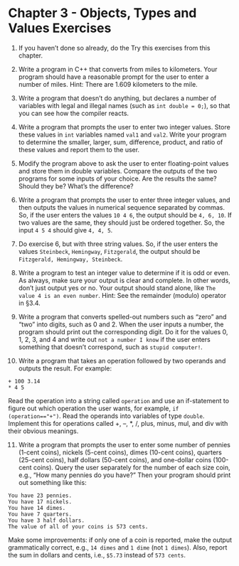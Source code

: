 # Chapter 3 - Objects, Types and Values Exercises

1. If you haven’t done so already, do the Try this exercises from this chapter.

2. Write a program in C++ that converts from miles to kilometers. 
Your program should have a reasonable prompt for the user to enter a number of miles. 
Hint: There are 1.609 kilometers to the mile.

3. Write a program that doesn’t do anything, but declares a number of variables with legal and illegal names 
(such as `int double = 0;`), so that you can see how the compiler reacts.

4. Write a program that prompts the user to enter two integer values. 
Store these values in `int` variables named `val1` and `val2`. Write your program to determine the smaller, 
larger, sum, difference, product, and ratio of these values and report them to the user.

5. Modify the program above to ask the user to enter floating-point values and store them in double variables. 
Compare the outputs of the two programs for some inputs of your choice. Are the results the same? Should they be? 
What’s the difference?

6. Write a program that prompts the user to enter three integer values, 
and then outputs the values in numerical sequence separated by commas. 
So, if the user enters the values `10 4 6`, the output should be `4, 6, 10`. If two values are the same, they should just be ordered together. So, the input `4 5 4` should give `4, 4, 5`.

7. Do exercise 6, but with three string values. So, if the user enters the values `Steinbeck`, `Hemingway`, `Fitzgerald`, 
the output should be `Fitzgerald, Hemingway, Steinbeck`.


8. Write a program to test an integer value to determine if it is odd or even. 
As always, make sure your output is clear and complete. In other words, don’t just output yes or no. 
Your output should stand alone, like `The value 4 is an even number`. Hint: See the remainder (modulo) operator in §3.4.


9. Write a program that converts spelled-out numbers such as “zero” and “two” into digits, such as 0 and 2. 
When the user inputs a number, the program should print out the corresponding digit. 
Do it for the values 0, 1, 2, 3, and 4 and write out `not a number I know` if the user enters something 
that doesn’t correspond, such as `stupid computer!`.


10. Write a program that takes an operation followed by two operands and outputs the result. For example:

```
+ 100 3.14 
* 4 5
```

Read the operation into a string called `operation` and use an if-statement to figure out which operation the user wants, 
for example, `if (operation=="+")`. Read the operands into variables of type `double`. 
Implement this for operations called +, –, *, /, plus, minus, mul, and div with their obvious meanings.


11. Write a program that prompts the user to enter some number of pennies (1-cent coins), nickels (5-cent coins), 
dimes (10-cent coins), quarters (25-cent coins), half dollars (50-cent coins), and one-dollar coins (100-cent coins). 
Query the user separately for the number of each size coin, e.g., “How many pennies do you have?” 
Then your program should print out something like this:

```
You have 23 pennies.
You have 17 nickels.
You have 14 dimes.
You have 7 quarters.
You have 3 half dollars.
The value of all of your coins is 573 cents.
```

Make some improvements: if only one of a coin is reported, make the output grammatically correct, 
e.g., `14 dimes` and `1 dime` (not `1 dimes`). Also, report the sum in dollars and cents, i.e., `$5.73` instead of `573 cents`.
